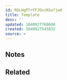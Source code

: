 ```yaml
---
id: RGLHgP7rFFJDxzN1e7jwd
title: Template
desc: ''
updated: 1640927760608
created: 1640927545832
source: >
---
```


## Notes

## Related